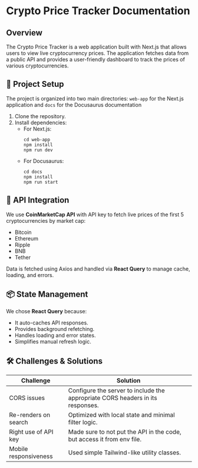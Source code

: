 # Crypto Price Tracker Documentation

## Overview

The Crypto Price Tracker is a web application built with Next.js that allows users to view live cryptocurrency prices. The application fetches data from a public API and provides a user-friendly dashboard to track the prices of various cryptocurrencies.

## 🚀 Project Setup

The project is organized into two main directories: `web-app` for the Next.js application and `docs` for the Docusaurus documentation

1. Clone the repository.
2. Install dependencies:
   - For Next.js:
     ```
     cd web-app
     npm install
     npm run dev
     ```
   - For Docusaurus:
     ```
     cd docs
     npm install
     npm run start
     ```

## 🔌 API Integration

We use **CoinMarketCap API** with API key to fetch live prices of the first 5 cryptocurrencies by market cap:

- Bitcoin
- Ethereum
- Ripple
- BNB
- Tether

Data is fetched using Axios and handled via **React Query** to manage cache, loading, and errors.

## 📦 State Management

We chose **React Query** because:

- It auto-caches API responses.
- Provides background refetching.
- Handles loading and error states.
- Simplifies manual refresh logic.

## 🛠️ Challenges & Solutions

| Challenge             | Solution                                                                       |
| --------------------- | ------------------------------------------------------------------------------ |
| CORS issues           | Configure the server to include the appropriate CORS headers in its responses. |
| Re-renders on search  | Optimized with local state and minimal filter logic.                           |
| Right use of API key  | Made sure to not put the API in the code, but access it from env file.         |
| Mobile responsiveness | Used simple Tailwind-like utility classes.                                     |
